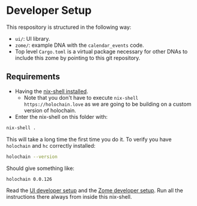 # Developer Setup

This respository is structured in the following way:

- `ui/`: UI library.
- `zome/`: example DNA with the `calendar_events` code.
- Top level `Cargo.toml` is a virtual package necessary for other DNAs to include this zome by pointing to this git repository.

## Requirements

- Having the [nix-shell installed](https://developer.holochain.org/docs/install/#install-the-nix-package-manager).
  - Note that you don't have to execute `nix-shell https://holochain.love` as we are going to be building on a custom version of holochain.
- Enter the nix-shell on this folder with:

```bash
nix-shell .
```

This will take a long time the first time you do it. To verify you have `holochain` and `hc` correctly installed: 

```bash
holochain --version
```

Should give something like:

```bash
holochain 0.0.126
```

Read the [UI developer setup](/ui/README.md) and the [Zome developer setup](/zome/README.md). Run all the instructions there always from inside this nix-shell.

